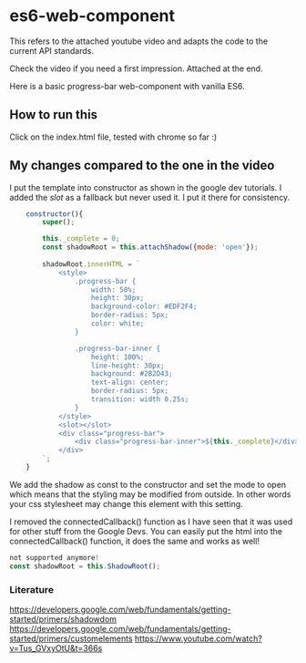 # es6-web-component
This refers to the attached youtube video and adapts the code to the current API standards.

Check the video if you need a first impression. Attached at the end.

Here is a basic progress-bar web-component with vanilla ES6.

## How to run this 

Click on the index.html file, tested with chrome so far :)

## My changes compared to the one in the video

I put the template into constructor as shown in the google dev tutorials. I added the *slot* as a fallback but never used it. I put it there for consistency.

```js
    constructor(){
        super();

        this._complete = 0;
        const shadowRoot = this.attachShadow({mode: 'open'});
        
        shadowRoot.innerHTML = `
            <style>
                .progress-bar {
                    width: 50%;
                    height: 30px;
                    background-color: #EDF2F4;
                    border-radius: 5px;
                    color: white;
                }

                .progress-bar-inner {
                    height: 100%;
                    line-height: 30px;
                    background: #2B2D43;
                    text-align: center;
                    border-radius: 5px;
                    transition: width 0.25s;
                }
            </style>
            <slot></slot>
            <div class="progress-bar">
                <div class="progress-bar-inner">${this._complete}</div>
            </div>
        `;
    }
```
We add the shadow as const to the constructor and set the mode to open which means that the styling may be modified from outside. In other words your css stylesheet may change this element with this setting.

I removed the connectedCallback() function as I have seen that it was used for other stuff from the Google Devs. You can easily put the html into the connectedCallback() function, it does the same and works as well!
```js
not supported anymore!
const shadowRoot = this.ShadowRoot();
```
### Literature
https://developers.google.com/web/fundamentals/getting-started/primers/shadowdom
https://developers.google.com/web/fundamentals/getting-started/primers/customelements
https://www.youtube.com/watch?v=Tus_GVxyOtU&t=366s
